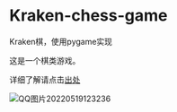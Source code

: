 # Kraken-chess-game

Kraken棋，使用pygame实现

这是一个棋类游戏。

详细了解请点击[出处](https://www.xiaohongshu.com/discovery/item/6278cd430000000001027f9d)

![QQ图片20220519123236](https://user-images.githubusercontent.com/88281489/169220924-a21be47a-2921-48a8-a8f1-d89f78f902f9.jpg)

